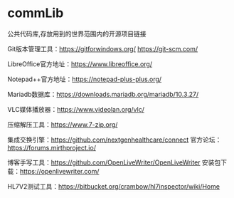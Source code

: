 # commLib
公共代码库,存放用到的世界范围内的开源项目链接

Git版本管理工具：https://gitforwindows.org/  https://git-scm.com/

LibreOffice官方地址：https://www.libreoffice.org/

Notepad++官方地址：https://notepad-plus-plus.org/

Mariadb数据库：https://downloads.mariadb.org/mariadb/10.3.27/

VLC媒体播放器：https://www.videolan.org/vlc/

压缩解压工具：https://www.7-zip.org/

集成交换引擎：https://github.com/nextgenhealthcare/connect  官方论坛：https://forums.mirthproject.io/

博客手写工具：https://github.com/OpenLiveWriter/OpenLiveWriter  安装包下载：https://openlivewriter.com/  

HL7V2测试工具：https://bitbucket.org/crambow/hl7inspector/wiki/Home  










